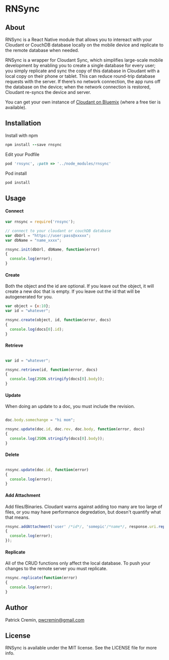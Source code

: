 # RNSync

## About

RNSync is a React Native module that allows you to intereact with your Cloudant or CouchDB database locally on the mobile device and replicate to the remote database when needed.

RNSync is a wrapper for Cloudant Sync, which simplifies large-scale mobile development by enabling you to create a single database for every user; you simply replicate and sync the copy of this database in Cloudant with a local copy on their phone or tablet. This can reduce round-trip database requests with the server. If there’s no network connection, the app runs off the database on the device; when the network connection is restored, Cloudant re-syncs the device and server.

You can get your own instance of [Cloudant on Bluemix](https://console.ng.bluemix.net/catalog/services/cloudant-nosql-db/) (where a free tier is available).

## Installation

Install with npm
```ruby
npm install --save rnsync
```

Edit your Podfile
```ruby
pod 'rnsync', :path => '../node_modules/rnsync'
```

Pod install
```ruby
pod install
```

## Usage

#### Connect
```javascript
var rnsync = require('rnsync');

// connect to your cloudant or couchDB database
var dbUrl = "https://user:pass@xxxxx";
var dbName = "name_xxxx";

rnsync.init(dbUrl, dbName, function(error)
{
  console.log(error);
}
```

#### Create

Both the object and the id are optional.  If you leave out the object, it will create a new doc that is empty.  If you leave
out the id that will be autogenerated for you.
```javascript
var object = {x:10};
var id = "whatever";

rnsync.create(object, id, function(error, docs)
{
  console.log(docs[0].id);
}
```

#### Retrieve

```javascript

var id = "whatever";

rnsync.retrieve(id, function(error, docs)
{
  console.log(JSON.stringify(docs[0].body));
}
```

#### Update

When doing an update to a doc, you must include the revision.

```javascript

doc.body.somechange = "hi mom";

rnsync.update(doc.id, doc.rev, doc.body, function(error, docs)
{
  console.log(JSON.stringify(docs[0].body));
}
```

#### Delete

```javascript

rnsync.update(doc.id, function(error)
{
  console.log(error);
}
```

#### Add Attachment

Add files/Binaries.  Cloudant warns against adding too many are too large of files, or you may have performance degredation, but doesn't quantify what that means.

```javascript
rnsync.addAttachment('user' /*id*/, 'somepic'/*name*/, response.uri.replace('file://', '') /*uri*/, 'image/jpeg' /*type*/, function(error)
{
  console.log(error);
});
```

#### Replicate

All of the CRUD functions only affect the local database.  To push your changes to the remote server you must replicate.

```javascript
rnsync.replicate(function(error)
{
  console.log(error);
}
```

## Author

Patrick Cremin, pwcremin@gmail.com

## License

RNSync is available under the MIT license. See the LICENSE file for more info.
